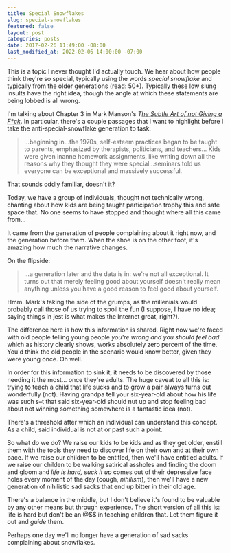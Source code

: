 ```yaml
---
title: Special Snowflakes
slug: special-snowflakes
featured: false
layout: post
categories: posts
date: 2017-02-26 11:49:00 -08:00
last_modified_at: 2022-02-06 14:00:00 -07:00
---
```


This is a topic I never thought I'd actually touch. We hear about how people think they're so special, typically using the words _special snowflake_ and typically from the older generations (read: 50+). Typically these low slung insults have the right idea, though the angle at which these statements are being lobbed is all wrong.

I'm talking about Chapter 3 in Mark Manson's _T[he Subtle Art of not Giving a F*ck](http://amzn.to/2lZsL2N)_. In particular, there's a couple passages that I want to highlight before I take the anti-special-snowflake generation to task.

> …beginning in…the 1970s, self-esteem practices began to be taught to parents, emphasized by therapists, politicians, and teachers… Kids were given inanne homework assignments, like writing down all the reasons why they thought they were special…seminars told us everyone can be exceptional and massively successful.

That sounds oddly familiar, doesn't it?

Today, we have a group of individuals, thought not technically wrong, chanting about how kids are being taught participation trophy this and safe space that. No one seems to have stopped and thought where all this came from…

It came from the generation of people complaining about it right now, and the generation before them. When the shoe is on the other foot, it's amazing how much the narrative changes.

On the flipside:

> …a generation later and the data is in: we're not all exceptional. It turns out that merely feeling good about yourself doesn't really mean anything unless you have a good reason to feel good about yourself.

Hmm. Mark's taking the side of the grumps, as the millenials would probably call those of us trying to spoil the fun (I suppose, I have no idea; saying things in jest is what makes the Internet great, right?).

The difference here is how this information is shared. Right now we're faced with old people telling young people _you're wrong and you should feel bad_ which as history clearly shows, works absolutely zero percent of the time. You'd think the old people in the scenario would know better, given they were young once. Oh well.

In order for this information to sink it, it needs to be discovered by those needing it the most… once they're adults. The huge caveat to all this is: trying to teach a child that life sucks and to grow a pair always turns out wonderfully (not). Having grandpa tell your six-year-old about how his life was such s–t that said six-year-old should nut up and stop feeling bad about not winning something somewhere is a fantastic idea (not).

There's a threshold after which an individual can understand this concept. As a child, said individual is not at or past such a point.

So what do we do? We raise our kids to be kids and as they get older, enstill them with the tools they need to discover life on their own and at their own pace. If we raise our children to be entitled, then we'll have entitled adults. If we raise our childen to be walking satirical assholes and finding the doom and gloom and _life is hard, suck it up_ comes out of their depressive face holes every moment of the day (cough, _nihilism_), then we'll have a new generation of nihilistic sad sacks that end up bitter in their old age.

There's a balance in the middle, but I don't believe it's found to be valuable by any other means but through experience. The short version of all this is: life is hard but don't be an @$$ in teaching children that. Let them figure it out and _guide_ them.

Perhaps one day we'll no longer have a generation of sad sacks complaining about snowflakes.

